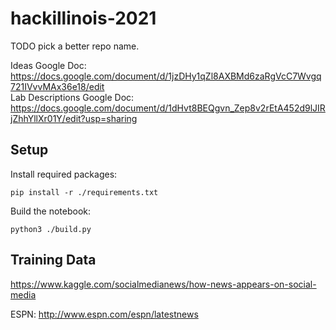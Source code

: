 # hackillinois-2021

TODO pick a better repo name.

Ideas Google Doc: https://docs.google.com/document/d/1jzDHy1qZl8AXBMd6zaRgVcC7Wvgq721IVvvMAx36e18/edit <br>
Lab Descriptions Google Doc: https://docs.google.com/document/d/1dHvt8BEQgvn_Zep8v2rEtA452d9lJIRjZhhYllXr01Y/edit?usp=sharing

## Setup

Install required packages:

```
pip install -r ./requirements.txt
```

Build the notebook:

```
python3 ./build.py
```

## Training Data

<https://www.kaggle.com/socialmedianews/how-news-appears-on-social-media>

ESPN: http://www.espn.com/espn/latestnews
